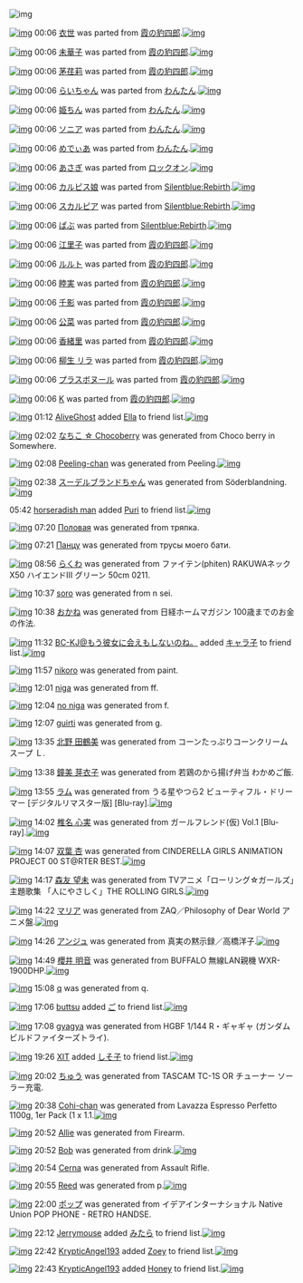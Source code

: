 ![img](http://gdrive-cdn.herokuapp.com/537b65a5bc09f0000721dda7/512px-barcode.png)

[![img](http://www.deviantsart.com/t7mc8f.png)](http://www.barcodekanojo.com/kanojo/2045606/%E8%A1%A3%E4%B8%96) 00:06 [衣世](http://www.barcodekanojo.com/kanojo/2045606/%E8%A1%A3%E4%B8%96) was parted from [霞の豹四郎](http://www.barcodekanojo.com/kanojo/2045606/%E8%A1%A3%E4%B8%96).[![img](http://www.deviantsart.com/31lkj9q.jpeg)](http://www.barcodekanojo.com/user/273403/%E9%9C%9E%E3%81%AE%E8%B1%B9%E5%9B%9B%E9%83%8E) 

[![img](http://www.deviantsart.com/1kuhf0i.png)](http://www.barcodekanojo.com/kanojo/2102540/%E6%9C%AA%E8%8F%AF%E5%AD%90) 00:06 [未華子](http://www.barcodekanojo.com/kanojo/2102540/%E6%9C%AA%E8%8F%AF%E5%AD%90) was parted from [霞の豹四郎](http://www.barcodekanojo.com/kanojo/2102540/%E6%9C%AA%E8%8F%AF%E5%AD%90).[![img](http://www.deviantsart.com/31lkj9q.jpeg)](http://www.barcodekanojo.com/user/273403/%E9%9C%9E%E3%81%AE%E8%B1%B9%E5%9B%9B%E9%83%8E) 

[![img](http://www.deviantsart.com/16qqshi.png)](http://www.barcodekanojo.com/kanojo/2313049/%E8%8C%85%E8%8D%8F%E8%8E%89) 00:06 [茅荏莉](http://www.barcodekanojo.com/kanojo/2313049/%E8%8C%85%E8%8D%8F%E8%8E%89) was parted from [霞の豹四郎](http://www.barcodekanojo.com/kanojo/2313049/%E8%8C%85%E8%8D%8F%E8%8E%89).[![img](http://www.deviantsart.com/31lkj9q.jpeg)](http://www.barcodekanojo.com/user/273403/%E9%9C%9E%E3%81%AE%E8%B1%B9%E5%9B%9B%E9%83%8E) 

[![img](http://www.deviantsart.com/1vhcu2o.png)](http://www.barcodekanojo.com/kanojo/1458819/%E3%82%89%E3%81%84%E3%81%A1%E3%82%83%E3%82%93) 00:06 [らいちゃん](http://www.barcodekanojo.com/kanojo/1458819/%E3%82%89%E3%81%84%E3%81%A1%E3%82%83%E3%82%93) was parted from [わんたん](http://www.barcodekanojo.com/kanojo/1458819/%E3%82%89%E3%81%84%E3%81%A1%E3%82%83%E3%82%93).[![img](http://www.deviantsart.com/r8j348.jpeg)](http://www.barcodekanojo.com/user/274188/%E3%82%8F%E3%82%93%E3%81%9F%E3%82%93) 

[![img](http://www.deviantsart.com/rcmi56.png)](http://www.barcodekanojo.com/kanojo/2971402/%E5%A7%AB%E3%81%A1%E3%82%93) 00:06 [姫ちん](http://www.barcodekanojo.com/kanojo/2971402/%E5%A7%AB%E3%81%A1%E3%82%93) was parted from [わんたん](http://www.barcodekanojo.com/kanojo/2971402/%E5%A7%AB%E3%81%A1%E3%82%93).[![img](http://www.deviantsart.com/r8j348.jpeg)](http://www.barcodekanojo.com/user/274188/%E3%82%8F%E3%82%93%E3%81%9F%E3%82%93) 

[![img](http://www.deviantsart.com/34astc0.png)](http://www.barcodekanojo.com/kanojo/3139348/%E3%82%BD%E3%83%8B%E3%82%A2) 00:06 [ソニア](http://www.barcodekanojo.com/kanojo/3139348/%E3%82%BD%E3%83%8B%E3%82%A2) was parted from [わんたん](http://www.barcodekanojo.com/kanojo/3139348/%E3%82%BD%E3%83%8B%E3%82%A2).[![img](http://www.deviantsart.com/r8j348.jpeg)](http://www.barcodekanojo.com/user/274188/%E3%82%8F%E3%82%93%E3%81%9F%E3%82%93) 

[![img](http://www.deviantsart.com/juv83s.png)](http://www.barcodekanojo.com/kanojo/3142957/%E3%82%81%E3%81%A7%E3%81%83%E3%81%82) 00:06 [めでぃあ](http://www.barcodekanojo.com/kanojo/3142957/%E3%82%81%E3%81%A7%E3%81%83%E3%81%82) was parted from [わんたん](http://www.barcodekanojo.com/kanojo/3142957/%E3%82%81%E3%81%A7%E3%81%83%E3%81%82).[![img](http://www.deviantsart.com/r8j348.jpeg)](http://www.barcodekanojo.com/user/274188/%E3%82%8F%E3%82%93%E3%81%9F%E3%82%93) 

[![img](http://www.deviantsart.com/2gt724n.png)](http://www.barcodekanojo.com/kanojo/1926231/%E3%81%82%E3%81%95%E3%81%8E) 00:06 [あさぎ](http://www.barcodekanojo.com/kanojo/1926231/%E3%81%82%E3%81%95%E3%81%8E) was parted from [ロックオン](http://www.barcodekanojo.com/kanojo/1926231/%E3%81%82%E3%81%95%E3%81%8E).[![img](http://www.deviantsart.com/2musf1g.jpeg)](http://www.barcodekanojo.com/user/241643/%E3%83%AD%E3%83%83%E3%82%AF%E3%82%AA%E3%83%B3) 

[![img](http://www.deviantsart.com/242ds2a.png)](http://www.barcodekanojo.com/kanojo/8538/%E3%82%AB%E3%83%AB%E3%83%94%E3%82%B9%E5%A8%98) 00:06 [カルピス娘](http://www.barcodekanojo.com/kanojo/8538/%E3%82%AB%E3%83%AB%E3%83%94%E3%82%B9%E5%A8%98) was parted from [Silentblue:Rebirth](http://www.barcodekanojo.com/kanojo/8538/%E3%82%AB%E3%83%AB%E3%83%94%E3%82%B9%E5%A8%98).[![img](http://www.deviantsart.com/15ngf32.jpeg)](http://www.barcodekanojo.com/user/235162/Silentblue%3ARebirth) 

[![img](http://www.deviantsart.com/2rlb7fi.png)](http://www.barcodekanojo.com/kanojo/2645839/%E3%82%B9%E3%82%AB%E3%83%AB%E3%83%94%E3%82%A2) 00:06 [スカルピア](http://www.barcodekanojo.com/kanojo/2645839/%E3%82%B9%E3%82%AB%E3%83%AB%E3%83%94%E3%82%A2) was parted from [Silentblue:Rebirth](http://www.barcodekanojo.com/kanojo/2645839/%E3%82%B9%E3%82%AB%E3%83%AB%E3%83%94%E3%82%A2).[![img](http://www.deviantsart.com/15ngf32.jpeg)](http://www.barcodekanojo.com/user/235162/Silentblue%3ARebirth) 

[![img](http://www.deviantsart.com/jtfojo.png)](http://www.barcodekanojo.com/kanojo/34645/%E3%81%B1%E3%81%B6) 00:06 [ぱぶ](http://www.barcodekanojo.com/kanojo/34645/%E3%81%B1%E3%81%B6) was parted from [Silentblue:Rebirth](http://www.barcodekanojo.com/kanojo/34645/%E3%81%B1%E3%81%B6).[![img](http://www.deviantsart.com/15ngf32.jpeg)](http://www.barcodekanojo.com/user/235162/Silentblue%3ARebirth) 

[![img](http://www.deviantsart.com/ltvbd1.png)](http://www.barcodekanojo.com/kanojo/2286392/%E6%B1%9F%E9%87%8C%E5%AD%90) 00:06 [江里子](http://www.barcodekanojo.com/kanojo/2286392/%E6%B1%9F%E9%87%8C%E5%AD%90) was parted from [霞の豹四郎](http://www.barcodekanojo.com/kanojo/2286392/%E6%B1%9F%E9%87%8C%E5%AD%90).[![img](http://www.deviantsart.com/31lkj9q.jpeg)](http://www.barcodekanojo.com/user/273403/%E9%9C%9E%E3%81%AE%E8%B1%B9%E5%9B%9B%E9%83%8E) 

[![img](http://www.deviantsart.com/19onu6b.png)](http://www.barcodekanojo.com/kanojo/2106495/%E3%83%AB%E3%83%AB%E3%83%88) 00:06 [ルルト](http://www.barcodekanojo.com/kanojo/2106495/%E3%83%AB%E3%83%AB%E3%83%88) was parted from [霞の豹四郎](http://www.barcodekanojo.com/kanojo/2106495/%E3%83%AB%E3%83%AB%E3%83%88).[![img](http://www.deviantsart.com/31lkj9q.jpeg)](http://www.barcodekanojo.com/user/273403/%E9%9C%9E%E3%81%AE%E8%B1%B9%E5%9B%9B%E9%83%8E) 

[![img](http://www.deviantsart.com/1ek0435.png)](http://www.barcodekanojo.com/kanojo/2016313/%E7%9D%A6%E5%AE%9F) 00:06 [睦実](http://www.barcodekanojo.com/kanojo/2016313/%E7%9D%A6%E5%AE%9F) was parted from [霞の豹四郎](http://www.barcodekanojo.com/kanojo/2016313/%E7%9D%A6%E5%AE%9F).[![img](http://www.deviantsart.com/31lkj9q.jpeg)](http://www.barcodekanojo.com/user/273403/%E9%9C%9E%E3%81%AE%E8%B1%B9%E5%9B%9B%E9%83%8E) 

[![img](http://www.deviantsart.com/3cmvpku.png)](http://www.barcodekanojo.com/kanojo/1651574/%E5%8D%83%E5%BD%B1) 00:06 [千影](http://www.barcodekanojo.com/kanojo/1651574/%E5%8D%83%E5%BD%B1) was parted from [霞の豹四郎](http://www.barcodekanojo.com/kanojo/1651574/%E5%8D%83%E5%BD%B1).[![img](http://www.deviantsart.com/31lkj9q.jpeg)](http://www.barcodekanojo.com/user/273403/%E9%9C%9E%E3%81%AE%E8%B1%B9%E5%9B%9B%E9%83%8E) 

[![img](http://www.deviantsart.com/2c6e9un.png)](http://www.barcodekanojo.com/kanojo/1701054/%E5%85%AC%E8%8F%9C) 00:06 [公菜](http://www.barcodekanojo.com/kanojo/1701054/%E5%85%AC%E8%8F%9C) was parted from [霞の豹四郎](http://www.barcodekanojo.com/kanojo/1701054/%E5%85%AC%E8%8F%9C).[![img](http://www.deviantsart.com/31lkj9q.jpeg)](http://www.barcodekanojo.com/user/273403/%E9%9C%9E%E3%81%AE%E8%B1%B9%E5%9B%9B%E9%83%8E) 

[![img](http://www.deviantsart.com/i5p2mh.png)](http://www.barcodekanojo.com/kanojo/1883402/%E9%A6%99%E7%B7%92%E9%87%8C) 00:06 [香緒里](http://www.barcodekanojo.com/kanojo/1883402/%E9%A6%99%E7%B7%92%E9%87%8C) was parted from [霞の豹四郎](http://www.barcodekanojo.com/kanojo/1883402/%E9%A6%99%E7%B7%92%E9%87%8C).[![img](http://www.deviantsart.com/31lkj9q.jpeg)](http://www.barcodekanojo.com/user/273403/%E9%9C%9E%E3%81%AE%E8%B1%B9%E5%9B%9B%E9%83%8E) 

[![img](http://www.deviantsart.com/2cfinno.png)](http://www.barcodekanojo.com/kanojo/283537/%E6%9F%B3%E7%94%9F%20%E3%83%AA%E3%83%A9) 00:06 [柳生 リラ](http://www.barcodekanojo.com/kanojo/283537/%E6%9F%B3%E7%94%9F%20%E3%83%AA%E3%83%A9) was parted from [霞の豹四郎](http://www.barcodekanojo.com/kanojo/283537/%E6%9F%B3%E7%94%9F%20%E3%83%AA%E3%83%A9).[![img](http://www.deviantsart.com/31lkj9q.jpeg)](http://www.barcodekanojo.com/user/273403/%E9%9C%9E%E3%81%AE%E8%B1%B9%E5%9B%9B%E9%83%8E) 

[![img](http://www.deviantsart.com/1836jkt.png)](http://www.barcodekanojo.com/kanojo/2372158/%E3%83%97%E3%83%A9%E3%82%B9%E3%83%9C%E3%83%8C%E3%83%BC%E3%83%AB) 00:06 [プラスボヌール](http://www.barcodekanojo.com/kanojo/2372158/%E3%83%97%E3%83%A9%E3%82%B9%E3%83%9C%E3%83%8C%E3%83%BC%E3%83%AB) was parted from [霞の豹四郎](http://www.barcodekanojo.com/kanojo/2372158/%E3%83%97%E3%83%A9%E3%82%B9%E3%83%9C%E3%83%8C%E3%83%BC%E3%83%AB).[![img](http://www.deviantsart.com/31lkj9q.jpeg)](http://www.barcodekanojo.com/user/273403/%E9%9C%9E%E3%81%AE%E8%B1%B9%E5%9B%9B%E9%83%8E) 

[![img](http://www.deviantsart.com/269fab2.png)](http://www.barcodekanojo.com/kanojo/7948/K) 00:06 [K](http://www.barcodekanojo.com/kanojo/7948/K) was parted from [霞の豹四郎](http://www.barcodekanojo.com/kanojo/7948/K).[![img](http://www.deviantsart.com/31lkj9q.jpeg)](http://www.barcodekanojo.com/user/273403/%E9%9C%9E%E3%81%AE%E8%B1%B9%E5%9B%9B%E9%83%8E) 

[![img](http://www.deviantsart.com/2qs5sar.jpeg)](http://www.barcodekanojo.com/user/432324/AliveGhost) 01:12 [AliveGhost](http://www.barcodekanojo.com/user/432324/AliveGhost) added [Ella](http://www.barcodekanojo.com/kanojo/2664176/Ella) to friend list.[![img](http://www.deviantsart.com/3os3dnv.png)](http://www.barcodekanojo.com/kanojo/2664176/Ella) 

[![img](http://www.deviantsart.com/1gfacb2.png)](http://www.barcodekanojo.com/kanojo/3191873/%E3%81%AA%E3%81%A1%E3%81%93%20%E2%98%86%20Chocoberry) 02:02 [なちこ ☆ Chocoberry](http://www.barcodekanojo.com/kanojo/3191873/%E3%81%AA%E3%81%A1%E3%81%93%20%E2%98%86%20Chocoberry) was generated from Choco berry in Somewhere.

[![img](http://www.deviantsart.com/7js0tm.png)](http://www.barcodekanojo.com/kanojo/3191874/Peeling-chan) 02:08 [Peeling-chan](http://www.barcodekanojo.com/kanojo/3191874/Peeling-chan) was generated from Peeling.[![img](http://www.deviantsart.com/r7kh59.jpeg)](http://www.barcodekanojo.com/product_images/barcode/6016513/1421687232/Peeling.jpg) 

[![img](http://www.deviantsart.com/3kirc1i.png)](http://www.barcodekanojo.com/kanojo/3191875/%E3%82%B9%E3%83%BC%E3%83%87%E3%83%AB%E3%83%96%E3%83%A9%E3%83%B3%E3%83%89%E3%81%A1%E3%82%83%E3%82%93) 02:38 [スーデルブランドちゃん](http://www.barcodekanojo.com/kanojo/3191875/%E3%82%B9%E3%83%BC%E3%83%87%E3%83%AB%E3%83%96%E3%83%A9%E3%83%B3%E3%83%89%E3%81%A1%E3%82%83%E3%82%93) was generated from Söderblandning.[![img](http://www.deviantsart.com/pfggg8.jpeg)](http://www.barcodekanojo.com/product_images/barcode/4467732/1358223788/made%20in%20sweden.jpg) 

05:42 [horseradish man](http://www.barcodekanojo.com/user/499783/horseradish%20man) added [Puri](http://www.barcodekanojo.com/kanojo/30535/Puri) to friend list.[![img](http://www.deviantsart.com/1mklup8.png)](http://www.barcodekanojo.com/kanojo/30535/Puri) 

[![img](http://www.deviantsart.com/3fq67gc.png)](http://www.barcodekanojo.com/kanojo/3191876/%D0%9F%D0%BE%D0%BB%D0%BE%D0%B2%D0%B0%D1%8F) 07:20 [Половая](http://www.barcodekanojo.com/kanojo/3191876/%D0%9F%D0%BE%D0%BB%D0%BE%D0%B2%D0%B0%D1%8F) was generated from тряпка.

[![img](http://www.deviantsart.com/ngj1p4.png)](http://www.barcodekanojo.com/kanojo/3191877/%D0%9F%D0%B0%D0%BD%D1%86%D1%83) 07:21 [Панцу](http://www.barcodekanojo.com/kanojo/3191877/%D0%9F%D0%B0%D0%BD%D1%86%D1%83) was generated from трусы моего бати.

[![img](http://www.deviantsart.com/2uvatnq.png)](http://www.barcodekanojo.com/kanojo/3191878/%E3%82%89%E3%81%8F%E3%82%8F) 08:56 [らくわ](http://www.barcodekanojo.com/kanojo/3191878/%E3%82%89%E3%81%8F%E3%82%8F) was generated from ファイテン(phiten) RAKUWAネックX50 ハイエンドIII グリーン 50cm 0211.

[![img](http://www.deviantsart.com/hs9cao.png)](http://www.barcodekanojo.com/kanojo/3191879/soro) 10:37 [soro](http://www.barcodekanojo.com/kanojo/3191879/soro) was generated from n sei.

[![img](http://www.deviantsart.com/3jpjfmj.png)](http://www.barcodekanojo.com/kanojo/3191880/%E3%81%8A%E3%81%8B%E3%81%AD) 10:38 [おかね](http://www.barcodekanojo.com/kanojo/3191880/%E3%81%8A%E3%81%8B%E3%81%AD) was generated from 日経ホームマガジン 100歳までのお金の作法.

[![img](http://www.deviantsart.com/2l905sv.jpeg)](http://www.barcodekanojo.com/user/276669/BC-KJ%40%E3%82%82%E3%81%86%E5%BD%BC%E5%A5%B3%E3%81%AB%E4%BC%9A%E3%81%88%E3%82%82%E3%81%97%E3%81%AA%E3%81%84%E3%81%AE%E3%81%AD%E3%80%82) 11:32 [BC-KJ@もう彼女に会えもしないのね。](http://www.barcodekanojo.com/user/276669/BC-KJ%40%E3%82%82%E3%81%86%E5%BD%BC%E5%A5%B3%E3%81%AB%E4%BC%9A%E3%81%88%E3%82%82%E3%81%97%E3%81%AA%E3%81%84%E3%81%AE%E3%81%AD%E3%80%82) added [キャラ子](http://www.barcodekanojo.com/kanojo/2729043/%E3%82%AD%E3%83%A3%E3%83%A9%E5%AD%90) to friend list.[![img](http://www.deviantsart.com/3ptkcc2.png)](http://www.barcodekanojo.com/kanojo/2729043/%E3%82%AD%E3%83%A3%E3%83%A9%E5%AD%90) 

[![img](http://www.deviantsart.com/2m98bc0.png)](http://www.barcodekanojo.com/kanojo/3191881/nikoro) 11:57 [nikoro](http://www.barcodekanojo.com/kanojo/3191881/nikoro) was generated from paint.

[![img](http://www.deviantsart.com/34e5go8.png)](http://www.barcodekanojo.com/kanojo/3191882/niga) 12:01 [niga](http://www.barcodekanojo.com/kanojo/3191882/niga) was generated from ff.

[![img](http://www.deviantsart.com/1grigvn.png)](http://www.barcodekanojo.com/kanojo/3191883/no%20niga) 12:04 [no niga](http://www.barcodekanojo.com/kanojo/3191883/no%20niga) was generated from f.

[![img](http://www.deviantsart.com/j54aej.png)](http://www.barcodekanojo.com/kanojo/3191884/guirti) 12:07 [guirti](http://www.barcodekanojo.com/kanojo/3191884/guirti) was generated from g.

[![img](http://www.deviantsart.com/1sqjaik.png)](http://www.barcodekanojo.com/kanojo/3191885/%E5%8C%97%E9%87%8E%20%E7%94%B0%E9%B6%B4%E7%BE%8E) 13:35 [北野 田鶴美](http://www.barcodekanojo.com/kanojo/3191885/%E5%8C%97%E9%87%8E%20%E7%94%B0%E9%B6%B4%E7%BE%8E) was generated from コーンたっぷりコーンクリームスープ Ｌ.

[![img](http://www.deviantsart.com/3lrm8p.png)](http://www.barcodekanojo.com/kanojo/3191886/%E9%90%98%E7%BE%8E%20%E8%8A%BD%E8%A1%A3%E5%AD%90) 13:38 [鐘美 芽衣子](http://www.barcodekanojo.com/kanojo/3191886/%E9%90%98%E7%BE%8E%20%E8%8A%BD%E8%A1%A3%E5%AD%90) was generated from 若鶏のから揚げ弁当 わかめご飯.

[![img](http://www.deviantsart.com/3cdkab6.png)](http://www.barcodekanojo.com/kanojo/3191887/%E3%83%A9%E3%83%A0) 13:55 [ラム](http://www.barcodekanojo.com/kanojo/3191887/%E3%83%A9%E3%83%A0) was generated from うる星やつら2  ビューティフル・ドリーマー [デジタルリマスター版] [Blu-ray].[![img](http://www.deviantsart.com/e5oo1m.jpeg)](http://www.barcodekanojo.com/product_images/barcode/6016528/1421729678/%E3%81%86%E3%82%8B%E6%98%9F%E3%82%84%E3%81%A4%E3%82%892%20%20%E3%83%93%E3%83%A5%E3%83%BC%E3%83%86%E3%82%A3%E3%83%95%E3%83%AB%E3%83%BB%E3%83%89%E3%83%AA%E3%83%BC%E3%83%9E%E3%83%BC%20%5B%E3%83%87%E3%82%B8%E3%82%BF%E3%83%AB%E3%83%AA%E3%83%9E%E3%82%B9%E3%82%BF%E3%83%BC%E7%89%88%5D%20%5BBlu-ray%5D.jpg) 

[![img](http://www.deviantsart.com/1jtac5j.png)](http://www.barcodekanojo.com/kanojo/3191888/%E6%A4%8E%E5%90%8D%20%E5%BF%83%E5%AE%9F) 14:02 [椎名 心実](http://www.barcodekanojo.com/kanojo/3191888/%E6%A4%8E%E5%90%8D%20%E5%BF%83%E5%AE%9F) was generated from ガールフレンド(仮) Vol.1 [Blu-ray].[![img](http://www.deviantsart.com/2e07aar.jpeg)](http://www.barcodekanojo.com/product_images/barcode/6016529/1421730146/%E3%82%AC%E3%83%BC%E3%83%AB%E3%83%95%E3%83%AC%E3%83%B3%E3%83%89%28%E4%BB%AE%29%20Vol.1%20%5BBlu-ray%5D.jpg) 

[![img](http://www.deviantsart.com/36d1l3m.png)](http://www.barcodekanojo.com/kanojo/3191889/%E5%8F%8C%E8%91%89%20%E6%9D%8F) 14:07 [双葉 杏](http://www.barcodekanojo.com/kanojo/3191889/%E5%8F%8C%E8%91%89%20%E6%9D%8F) was generated from CINDERELLA GIRLS ANIMATION PROJECT 00 ST@RTER BEST.[![img](http://www.deviantsart.com/2th83vt.jpeg)](http://www.barcodekanojo.com/product_images/barcode/6016530/1421730383/CINDERELLA%20GIRLS%20ANIMATION%20PROJECT%2000%20ST%40RTER%20BEST.jpg) 

[![img](http://www.deviantsart.com/3l7rse3.png)](http://www.barcodekanojo.com/kanojo/3191890/%E6%A3%AE%E5%8F%8B%20%E6%9C%9B%E6%9C%AA) 14:17 [森友 望未](http://www.barcodekanojo.com/kanojo/3191890/%E6%A3%AE%E5%8F%8B%20%E6%9C%9B%E6%9C%AA) was generated from TVアニメ「ローリング☆ガールズ」主題歌集 「人にやさしく」THE ROLLING GIRLS.[![img](http://www.deviantsart.com/2tbnfpe.jpeg)](http://www.barcodekanojo.com/product_images/barcode/6016531/1421731006/TV%E3%82%A2%E3%83%8B%E3%83%A1%E3%80%8C%E3%83%AD%E3%83%BC%E3%83%AA%E3%83%B3%E3%82%B0%E2%98%86%E3%82%AC%E3%83%BC%E3%83%AB%E3%82%BA%E3%80%8D%E4%B8%BB%E9%A1%8C%E6%AD%8C%E9%9B%86%20%E3%80%8C%E4%BA%BA%E3%81%AB%E3%82%84%E3%81%95%E3%81%97%E3%81%8F%E3%80%8DTHE%20ROLLING%20GIRLS.jpg) 

[![img](http://www.deviantsart.com/399rt18.png)](http://www.barcodekanojo.com/kanojo/3191891/%E3%83%9E%E3%83%AA%E3%82%A2) 14:22 [マリア](http://www.barcodekanojo.com/kanojo/3191891/%E3%83%9E%E3%83%AA%E3%82%A2) was generated from ZAQ／Philosophy of Dear World アニメ盤.[![img](http://www.deviantsart.com/12nrg4o.jpeg)](http://www.barcodekanojo.com/product_images/barcode/6016532/1421731267/ZAQ%EF%BC%8FPhilosophy%20of%20Dear%20World%20%E3%82%A2%E3%83%8B%E3%83%A1%E7%9B%A4.jpg) 

[![img](http://www.deviantsart.com/2oqr972.png)](http://www.barcodekanojo.com/kanojo/3191892/%E3%82%A2%E3%83%B3%E3%82%B8%E3%83%A5) 14:26 [アンジュ](http://www.barcodekanojo.com/kanojo/3191892/%E3%82%A2%E3%83%B3%E3%82%B8%E3%83%A5) was generated from 真実の黙示録／高橋洋子.[![img](http://www.deviantsart.com/3qvdg10.jpeg)](http://www.barcodekanojo.com/product_images/barcode/6016533/1421731556/%E7%9C%9F%E5%AE%9F%E3%81%AE%E9%BB%99%E7%A4%BA%E9%8C%B2%EF%BC%8F%E9%AB%98%E6%A9%8B%E6%B4%8B%E5%AD%90.jpg) 

[![img](http://www.deviantsart.com/6jco1p.png)](http://www.barcodekanojo.com/kanojo/3191893/%E6%AB%BB%E4%BA%95%20%E6%98%8E%E9%9F%B3) 14:49 [櫻井 明音](http://www.barcodekanojo.com/kanojo/3191893/%E6%AB%BB%E4%BA%95%20%E6%98%8E%E9%9F%B3) was generated from BUFFALO 無線LAN親機 WXR-1900DHP.[![img](http://www.deviantsart.com/1ff4l19.jpeg)](http://www.barcodekanojo.com/product_images/barcode/6016534/1421732940/BUFFALO%20%E7%84%A1%E7%B7%9ALAN%E8%A6%AA%E6%A9%9F%20WXR-1900DHP.jpg) 

[![img](http://www.deviantsart.com/j25l72.png)](http://www.barcodekanojo.com/kanojo/3191894/q) 15:08 [q](http://www.barcodekanojo.com/kanojo/3191894/q) was generated from q.

[![img](http://www.deviantsart.com/vem6vc.jpeg)](http://www.barcodekanojo.com/user/499788/buttsu) 17:06 [buttsu](http://www.barcodekanojo.com/user/499788/buttsu) added [ご](http://www.barcodekanojo.com/kanojo/3059391/%E3%81%94) to friend list.[![img](http://www.deviantsart.com/negc0k.png)](http://www.barcodekanojo.com/kanojo/3059391/%E3%81%94) 

[![img](http://www.deviantsart.com/3psp867.png)](http://www.barcodekanojo.com/kanojo/3191895/gyagya) 17:08 [gyagya](http://www.barcodekanojo.com/kanojo/3191895/gyagya) was generated from HGBF 1/144 R・ギャギャ (ガンダムビルドファイターズトライ).

[![img](http://www.deviantsart.com/815jg6.jpeg)](http://www.barcodekanojo.com/user/209348/XIT) 19:26 [XIT](http://www.barcodekanojo.com/user/209348/XIT) added [しそ子](http://www.barcodekanojo.com/kanojo/1763743/%E3%81%97%E3%81%9D%E5%AD%90) to friend list.[![img](http://www.deviantsart.com/3755ndl.png)](http://www.barcodekanojo.com/kanojo/1763743/%E3%81%97%E3%81%9D%E5%AD%90) 

[![img](http://www.deviantsart.com/1khjvnm.png)](http://www.barcodekanojo.com/kanojo/3191896/%E3%81%A1%E3%82%85%E3%81%86) 20:02 [ちゅう](http://www.barcodekanojo.com/kanojo/3191896/%E3%81%A1%E3%82%85%E3%81%86) was generated from TASCAM TC-1S OR チューナー ソーラー充電.

[![img](http://www.deviantsart.com/22lhuu1.png)](http://www.barcodekanojo.com/kanojo/3191897/Cohi-chan) 20:38 [Cohi-chan](http://www.barcodekanojo.com/kanojo/3191897/Cohi-chan) was generated from Lavazza Espresso Perfetto 1100g, 1er Pack (1 x 1.1.[![img](http://www.deviantsart.com/19v2f0d.jpeg)](http://www.barcodekanojo.com/product_images/barcode/6016540/1421753912/50x50xLavazza,P20Espresso,P20Perfetto,P201100g,P2C,P201er,P20Pack,P20,P281,P20x,P201.1.jpg,qw=88,ah=88.pagespeed.ic.QQHqSN6jES.jpg) 

[![img](http://www.deviantsart.com/26vsvnd.png)](http://www.barcodekanojo.com/kanojo/3191898/Allie) 20:52 [Allie](http://www.barcodekanojo.com/kanojo/3191898/Allie) was generated from Firearm.

[![img](http://www.deviantsart.com/33n3v0h.png)](http://www.barcodekanojo.com/kanojo/3191899/Bob) 20:52 [Bob](http://www.barcodekanojo.com/kanojo/3191899/Bob) was generated from drink.[![img](http://www.deviantsart.com/3globqc.jpeg)](http://www.barcodekanojo.com/product_images/barcode/6016542/1421754686/50x50xdrink.jpg,qw=88,ah=88.pagespeed.ic.5SPgni_Sq6.jpg) 

[![img](http://www.deviantsart.com/3pc0fs8.png)](http://www.barcodekanojo.com/kanojo/3191900/Cerna) 20:54 [Cerna](http://www.barcodekanojo.com/kanojo/3191900/Cerna) was generated from Assault Rifle.

[![img](http://www.deviantsart.com/1nfqml1.png)](http://www.barcodekanojo.com/kanojo/3191901/Reed) 20:55 [Reed](http://www.barcodekanojo.com/kanojo/3191901/Reed) was generated from p.[![img](http://www.deviantsart.com/19ihaat.jpeg)](http://www.barcodekanojo.com/product_images/barcode/6016544/1421754877/p.jpg) 

[![img](http://www.deviantsart.com/2cedcqc.png)](http://www.barcodekanojo.com/kanojo/3191902/%E3%83%9D%E3%83%83%E3%83%97) 22:00 [ポップ](http://www.barcodekanojo.com/kanojo/3191902/%E3%83%9D%E3%83%83%E3%83%97) was generated from イデアインターナショナル Native Union POP PHONE - RETRO HANDSE.

[![img](http://www.deviantsart.com/3v33gp3.jpeg)](http://www.barcodekanojo.com/user/245002/Jerrymouse) 22:12 [Jerrymouse](http://www.barcodekanojo.com/user/245002/Jerrymouse) added [みたら](http://www.barcodekanojo.com/kanojo/833550/%E3%81%BF%E3%81%9F%E3%82%89) to friend list.[![img](http://www.deviantsart.com/v2nggf.png)](http://www.barcodekanojo.com/kanojo/833550/%E3%81%BF%E3%81%9F%E3%82%89) 

[![img](http://www.deviantsart.com/omio5m.jpeg)](http://www.barcodekanojo.com/user/489779/KrypticAngel193) 22:42 [KrypticAngel193](http://www.barcodekanojo.com/user/489779/KrypticAngel193) added [Zoey](http://www.barcodekanojo.com/kanojo/2574122/Zoey) to friend list.[![img](http://www.deviantsart.com/36nfeu2.png)](http://www.barcodekanojo.com/kanojo/2574122/Zoey) 

[![img](http://www.deviantsart.com/omio5m.jpeg)](http://www.barcodekanojo.com/user/489779/KrypticAngel193) 22:43 [KrypticAngel193](http://www.barcodekanojo.com/user/489779/KrypticAngel193) added [Honey](http://www.barcodekanojo.com/kanojo/800576/Honey) to friend list.[![img](http://www.deviantsart.com/2dq4ceo.png)](http://www.barcodekanojo.com/kanojo/800576/Honey) 

